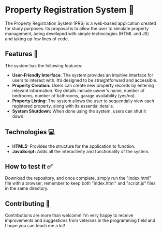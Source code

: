 # Property Registration System 🏢

The Property Registration System (PRS) is a web-based application created for study purposes. Its proposal is to allow the user to simulate property management, being developed with simple technologies (HTML and JS) and taking up few lines of code.

## Features 📄

The system has the following features:
- **User-Friendly Interface:** The system provides an intuitive interface for users to interact with. It’s designed to be straightforward and accessible.
- **Property Creation:** Users can create new property records by entering relevant information. Key details include owner's name, number of bedrooms, number of bathrooms, garage availability (yes/no).
- **Property Listing:** The system allows the user to sequentially view each registered property, along with its essential details.
- **System Shutdown:** When done using the system, users can shut it down.

## Technologies 💻

- **HTML5:** Provides the structure for the application to function.
- **JavaScript:** Adds all the interactivity and functionality of the system.

## How to test it ✅

Download the repository, and once complete, simply run the "index.html" file with a browser, remember to keep both "index.html" and "script.js" files in the same directory.

## Contributing 🤝

Contributions are more than welcome! I'm very happy to receive improvements and suggestions from veterans in the programming field and I hope you can teach me a lot!

